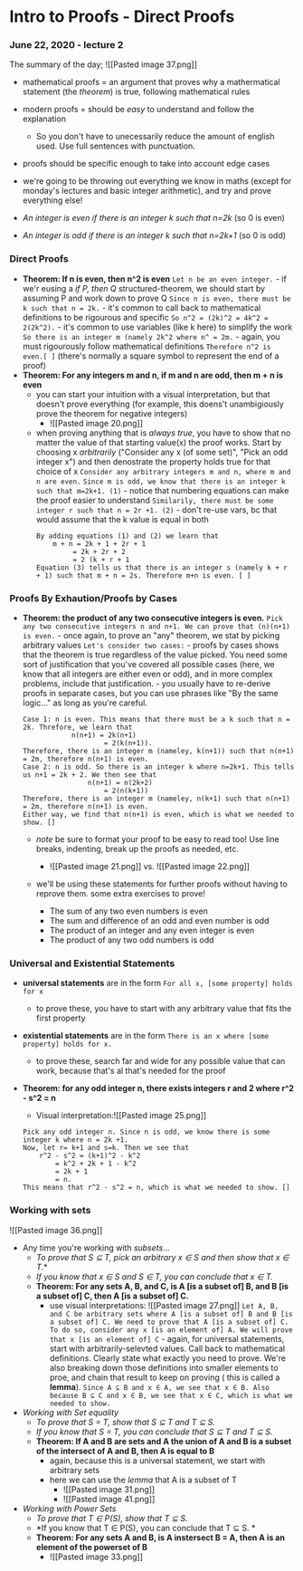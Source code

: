 # Intro to Proofs - Direct Proofs
### June 22, 2020 - lecture 2

The summary of the day; 
![[Pasted image 37.png]]

- mathematical proofs = an argument that proves why a mathermatical statement (the *theorem*) is true, following mathematical rules 
- modern proofs = should be *easy* to understand and follow the explanation 
	- So you don't have to unecessarily reduce the amount of english used. Use full sentences with punctuation.
- proofs should be specific enough to take into account edge cases

- we're going to be throwing out everything we know in maths (except for monday's lectures and basic integer arithmetic), and try and prove everything else!
- *An integer is even if there is an integer k such that n=2k* (so 0 is even)
- *An integer is odd if there is an integer k such that n=2k+1* (so 0 is odd)

### Direct Proofs

- **Theorem: If n is even, then n^2 is even**
	`Let n be an even integer.` - if we'r eusing a *if P, then Q* structured-theorem, we should start by assuming P and work down to prove Q
	`Since n is even, there must be k such that n = 2k.` - it's common to call back to mathematical definitions to be rigourous and specific
	`So n^2 = (2k)^2 = 4k^2 = 2(2k^2).` - it's common to use variables (like k here) to simplify the work
	`So there is an integer m (namely 2k^2 where n^ = 2m.` - again, you must rigourously follow mathematical definitions
	`Therefore n^2 is even.[ ]` (there's normally a square symbol to represent the end of a proof)
- **Theorem: For any integers m and n, if m and n are odd, then m + n is even**
	- you can start your intuition with a visual interpretation, but that doesn't prove everything (for example, this doens't unambigiously prove the theorem for negative integers)
		- ![[Pasted image 20.png]]
	- when proving anything that is *always true*, you have to show that no matter the value of that starting value(x) the proof works. Start by choosing x *arbitrarily* ("Consider any x (of some set)", "Pick an odd integer x") and then denostrate the property holds true for that choice of x
	`Consider any arbitrary integers m and n, where m and n are even.`
	`Since m is odd, we know that there is an integer k such that m=2k+1. (1)` - notice that numbering equations can make the proof easier to understand
	`Similarily, there must be some integer r such that n = 2r +1. (2)` - don't re-use vars, bc that would assume that the k value is equal in both
		```
		By adding equations (1) and (2) we learn that 
			m + n = 2k + 1 + 2r + 1
				 = 2k + 2r + 2
				 = 2 (k + r + 1
		Equation (3) tells us that there is an integer s (namely k + r + 1) such that m + n = 2s. Therefore m+n is even. [ ]
		```
	
### Proofs By Exhaution/Proofs by Cases
- **Theorem: the product of any two consecutive integers is even.**
	`Pick any two consecutive integers n and n+1. We can prove that (n)(n+1) is even.` - once again, to prove an "any" theorem, we stat by picking arbitrary values
	`Let's consider two cases:` - proofs by cases shows that the theorem is true regardless of the value picked. You need some sort of justification that you've covered all possible cases (here, we know that all integers are either even or odd), and in more complex problems, include that justification.
		- you usually have to re-derive proofs in separate cases, but you can use phrases like "By the same logic..." as long as you're careful.
	```
	Case 1: n is even. This means that there must be a k such that n = 2k. Threfore, we learn that
				n(n+1) = 2k(n+1)
						= 2(k(n+1)).
	Therefore, there is an integer m (nameley, k(n+1)) such that n(n+1) = 2m, therefore n(n+1) is even.
	Case 2: n is odd. So there is an integer k where n=2k+1. This tells us n+1 = 2k + 2. We then see that 
					n(n+1) = n(2k+2)
						= 2(n(k+1))
	Therefore, there is an integer m (nameley, n(k+1) such that n(n+1) = 2m, therefore n(n+1) is even. 
	Either way, we find that n(n+1) is even, which is what we needed to show. []
	```
	- *note* be sure to format your proof to be easy to read too! Use line breaks, indenting, break up the proofs as needed, etc.
		- ![[Pasted image 21.png]] vs. ![[Pasted image 22.png]]
	
	- we'll be using these statements for further proofs without having to reprove them. some extra exercises to prove!
		- The sum of any two even numbers is even
		- The sum and difference of an odd and even number is odd
		- The product of an integer and any even integer is even
		- The product of any two odd numbers is odd


### Universal and Existential Statements
- **universal statements** are in the form `For all x, [some property] holds for x`
	- to prove these, you have to start with any arbitrary value that fits the first property
- **existential statements** are in the form `There is an x where [some property] holds for x.`
	- to prove these, search far and wide for any possible value that can work, because that's al that's needed for the proof

- **Theorem: for any odd integer n, there exists integers r and 2 where r^2 - s^2 = n**
	- Visual interpretation:![[Pasted image 25.png]]
	```
	Pick any odd integer n. Since n is odd, we know there is some integer k where n = 2k +1.
	Now, let r= k+1 and s=k. Then we see that
		r^2 - s^2 = (k+1)^2 - k^2
			= k^2 + 2k + 1 - k^2
			= 2k + 1
			= n.
	This means that r^2 - s^2 = n, which is what we needed to show. []
	```


### Working with sets
![[Pasted image 36.png]]
- Any time you're working with *subsets*...
	- *To prove that S ⊆ T, pick an arbitrary x ∈ S and then show that x ∈ T.**
	- *If you know that x ∈ S and S ∈ T, you can conclude that x ∈ T.*
	- **Theorem: For any sets A, B, and C, is A [is a subset of] B, and B [is a subset of] C, then A [is a subset of] C.**
		- use visual interpretations: ![[Pasted image 27.png]]
		`Let A, B, and C be arbitrary sets where A [is a subset of] B and B [is a subset of] C. We need to prove that A [is a subset of] C. To do so, consider any x [is an element of] A. We will prove that x [is an element of] C` - again, for universal statements, start with arbitrarily-selevted values. Call back to mathematical definitions. Clearly state what exactly you need to prove. We're also breaking down those definitions into smaller elements to proe, and chain that result to keep on proving ( this is called a **lemma**). 
		`Since A ⊆ B and x ∈ A, we see that x ∈ B. Also because B ⊆ C and x ∈ B, we see that x ∈ C, which is what we needed to show. `
- *Working with Set equality*
	- *To prove that S = T, show that S ⊆ T and T ⊆ S.*
	- *If you know that S = T, you can conclude that S ⊆ T and T ⊆ S.*
	- **Theorem: If A and B are sets and A the union of A and B is a subset of the intersect of A and B, then A is equal to B**	 
		- again, because this is a universal statement, we start with arbitrary sets
		- here we can use the *lemma* that A is a subset of T
			- ![[Pasted image 31.png]]
			- ![[Pasted image 41.png]]
- *Working with Power Sets*
	- *To prove that T ∈ P(S), show that T ⊆ S.*
	- *If you know that T ∈ P(S), you can conclude that T ⊆ S. *
	- **Theorem: For any sets A and B, is A instersect B = A, then A is an element of the powerset of B**
		- ![[Pasted image 33.png]]
	
		
		
		
		
		
		
		
		
		
		
		
		
		
		
		
		